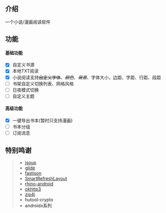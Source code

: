 ## 介绍
一个小说/漫画阅读软件

## 功能
#### 基础功能
- [x] 自定义书源
- [x] 本地TXT阅读
- [x] 小说阅读支持~~自定义字体~~、~~_颜色_~~、~~_背景_~~、字体大小，边距、字距、行距、段距
- [ ] 书架自定义切换列表、网格风格
- [ ] 日夜模式切换
- [ ] 自定义主题
#### 高级功能
- [x] 一键导出书本(暂时只支持漫画)
- [ ] 书本分组
- [ ] 订阅消息

## 特别鸣谢
> * <a herf="https://github.com/jhy/jsoup/">[jsoup](https://github.com/jhy/jsoup)</a>
> * <a herf="https://github.com/bumptech/glide">[glide](https://github.com/bumptech/glide)</a>
> * <a herf="https://github.com/alibaba/fastjson">[fastjson](https://github.com/alibaba/fastjson)</a>
> * <a herf="https://github.com/scwang90/SmartRefreshLayout/">[SmartRefreshLayout](https://github.com/scwang90/SmartRefreshLayout)</a>
> * <a herf="https://github.com/gedoor/rhino-android/">[rhino-android](https://github.com/gedoor/rhino-android)</a>
> * <a herf="https://github.com/square/okhttp">[okhttp3](https://github.com/square/okhttp)</a>
> * <a herf="https://github.com/srikanth-lingala/zip4j">[zip4j](https://github.com/srikanth-lingala/zip4j)</a>
> * <a herf="">hutool-crypto</a>
> * <a herf="">androidx系列</a>
